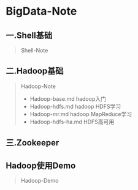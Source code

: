 # BigData-Note

## 一.Shell基础

> Shell-Note

## 二.Hadoop基础

> Hadoop-Note
> - Hadoop-base.md      hadoop入门
> - Hadoop-hdfs.md      hadoop HDFS学习
> - Hadoop-mr.md        hadoop MapReduce学习
> - Hadoop-hdfs-ha.md   HDFS高可用

## 三.Zookeeper


## Hadoop使用Demo

> Hadoop-Demo
